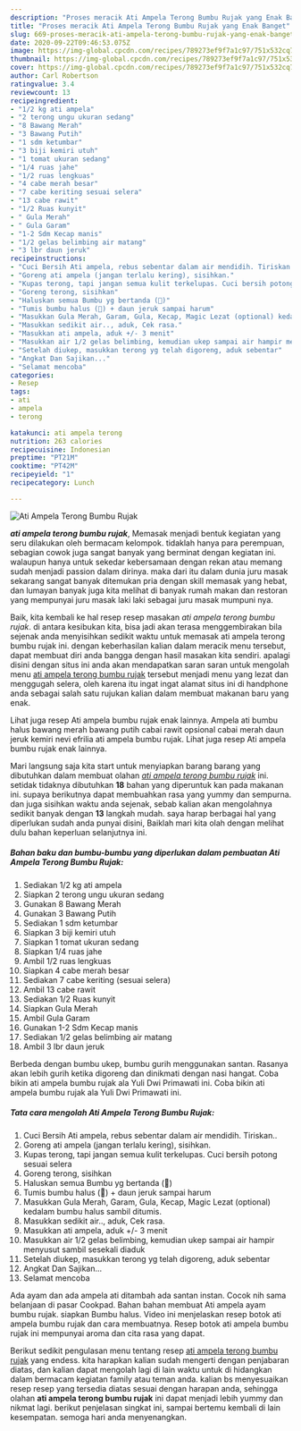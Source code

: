 ```yaml
---
description: "Proses meracik Ati Ampela Terong Bumbu Rujak yang Enak Banget"
title: "Proses meracik Ati Ampela Terong Bumbu Rujak yang Enak Banget"
slug: 669-proses-meracik-ati-ampela-terong-bumbu-rujak-yang-enak-banget
date: 2020-09-22T09:46:53.075Z
image: https://img-global.cpcdn.com/recipes/789273ef9f7a1c97/751x532cq70/ati-ampela-terong-bumbu-rujak-foto-resep-utama.jpg
thumbnail: https://img-global.cpcdn.com/recipes/789273ef9f7a1c97/751x532cq70/ati-ampela-terong-bumbu-rujak-foto-resep-utama.jpg
cover: https://img-global.cpcdn.com/recipes/789273ef9f7a1c97/751x532cq70/ati-ampela-terong-bumbu-rujak-foto-resep-utama.jpg
author: Carl Robertson
ratingvalue: 3.4
reviewcount: 13
recipeingredient:
- "1/2 kg ati ampela"
- "2 terong ungu ukuran sedang"
- "8 Bawang Merah"
- "3 Bawang Putih"
- "1 sdm ketumbar"
- "3 biji kemiri utuh"
- "1 tomat ukuran sedang"
- "1/4 ruas jahe"
- "1/2 ruas lengkuas"
- "4 cabe merah besar"
- "7 cabe keriting sesuai selera"
- "13 cabe rawit"
- "1/2 Ruas kunyit"
- " Gula Merah"
- " Gula Garam"
- "1-2 Sdm Kecap manis"
- "1/2 gelas belimbing air matang"
- "3 lbr daun jeruk"
recipeinstructions:
- "Cuci Bersih Ati ampela, rebus sebentar dalam air mendidih. Tiriskan.."
- "Goreng ati ampela (jangan terlalu kering), sisihkan."
- "Kupas terong, tapi jangan semua kulit terkelupas. Cuci bersih potong sesuai selera"
- "Goreng terong, sisihkan"
- "Haluskan semua Bumbu yg bertanda (🍄)"
- "Tumis bumbu halus (🍄) + daun jeruk sampai harum"
- "Masukkan Gula Merah, Garam, Gula, Kecap, Magic Lezat (optional) kedalam bumbu halus sambil ditumis."
- "Masukkan sedikit air.., aduk, Cek rasa."
- "Masukkan ati ampela, aduk +/- 3 menit"
- "Masukkan air 1/2 gelas belimbing, kemudian ukep sampai air hampir menyusut sambil sesekali diaduk"
- "Setelah diukep, masukkan terong yg telah digoreng, aduk sebentar"
- "Angkat Dan Sajikan..."
- "Selamat mencoba"
categories:
- Resep
tags:
- ati
- ampela
- terong

katakunci: ati ampela terong 
nutrition: 263 calories
recipecuisine: Indonesian
preptime: "PT21M"
cooktime: "PT42M"
recipeyield: "1"
recipecategory: Lunch

---
```



![Ati Ampela Terong Bumbu Rujak](https://img-global.cpcdn.com/recipes/789273ef9f7a1c97/751x532cq70/ati-ampela-terong-bumbu-rujak-foto-resep-utama.jpg)

<b><i>ati ampela terong bumbu rujak</i></b>, Memasak menjadi bentuk kegiatan yang seru dilakukan oleh bermacam kelompok. tidaklah hanya para perempuan, sebagian cowok juga sangat banyak yang berminat dengan kegiatan ini. walaupun hanya untuk sekedar kebersamaan dengan rekan atau memang sudah menjadi passion dalam dirinya. maka dari itu dalam dunia juru masak sekarang sangat banyak ditemukan pria dengan skill memasak yang hebat, dan lumayan banyak juga kita melihat di banyak rumah makan dan restoran yang mempunyai juru masak laki laki sebagai juru masak mumpuni nya.

Baik, kita kembali ke hal resep resep masakan <i>ati ampela terong bumbu rujak</i>. di antara kesibukan kita, bisa jadi akan terasa menggembirakan bila sejenak anda menyisihkan sedikit waktu untuk memasak ati ampela terong bumbu rujak ini. dengan keberhasilan kalian dalam meracik menu tersebut, dapat membuat diri anda bangga dengan hasil masakan kita sendiri. apalagi disini dengan situs ini anda akan mendapatkan saran saran untuk mengolah menu <u>ati ampela terong bumbu rujak</u> tersebut menjadi menu yang lezat dan menggugah selera, oleh karena itu ingat ingat alamat situs ini di handphone anda sebagai salah satu rujukan kalian dalam membuat makanan baru yang enak.

Lihat juga resep Ati ampela bumbu rujak enak lainnya. Ampela ati bumbu halus bawang merah bawang putih cabai rawit opsional cabai merah daun jeruk kemiri nevi efrilia ati ampela bumbu rujak. Lihat juga resep Ati ampela bumbu rujak enak lainnya.


Mari langsung saja kita start untuk menyiapkan barang barang yang dibutuhkan dalam membuat olahan <u><i>ati ampela terong bumbu rujak</i></u> ini. setidak tidaknya dibutuhkan <b>18</b> bahan yang diperuntuk kan pada makanan ini. supaya berikutnya dapat membuahkan rasa yang yummy dan sempurna. dan juga sisihkan waktu anda sejenak, sebab kalian akan mengolahnya sedikit banyak dengan <b>13</b> langkah mudah. saya harap berbagai hal yang diperlukan sudah anda punyai disini, Baiklah mari kita olah dengan melihat dulu bahan keperluan selanjutnya ini.

<!--inarticleads1-->

##### Bahan baku dan bumbu-bumbu yang diperlukan dalam pembuatan Ati Ampela Terong Bumbu Rujak:

1. Sediakan 1/2 kg ati ampela
1. Siapkan 2 terong ungu ukuran sedang
1. Gunakan 8 Bawang Merah
1. Gunakan 3 Bawang Putih
1. Sediakan 1 sdm ketumbar
1. Siapkan 3 biji kemiri utuh
1. Siapkan 1 tomat ukuran sedang
1. Siapkan 1/4 ruas jahe
1. Ambil 1/2 ruas lengkuas
1. Siapkan 4 cabe merah besar
1. Sediakan 7 cabe keriting (sesuai selera)
1. Ambil 13 cabe rawit
1. Sediakan 1/2 Ruas kunyit
1. Siapkan  Gula Merah
1. Ambil  Gula Garam
1. Gunakan 1-2 Sdm Kecap manis
1. Sediakan 1/2 gelas belimbing air matang
1. Ambil 3 lbr daun jeruk


Berbeda dengan bumbu ukep, bumbu gurih menggunakan santan. Rasanya akan lebih gurih ketika digoreng dan dinikmati dengan nasi hangat. Coba bikin ati ampela bumbu rujak ala Yuli Dwi Primawati ini. Coba bikin ati ampela bumbu rujak ala Yuli Dwi Primawati ini. 

<!--inarticleads2-->

##### Tata cara mengolah Ati Ampela Terong Bumbu Rujak:

1. Cuci Bersih Ati ampela, rebus sebentar dalam air mendidih. Tiriskan..
1. Goreng ati ampela (jangan terlalu kering), sisihkan.
1. Kupas terong, tapi jangan semua kulit terkelupas. Cuci bersih potong sesuai selera
1. Goreng terong, sisihkan
1. Haluskan semua Bumbu yg bertanda (🍄)
1. Tumis bumbu halus (🍄) + daun jeruk sampai harum
1. Masukkan Gula Merah, Garam, Gula, Kecap, Magic Lezat (optional) kedalam bumbu halus sambil ditumis.
1. Masukkan sedikit air.., aduk, Cek rasa.
1. Masukkan ati ampela, aduk +/- 3 menit
1. Masukkan air 1/2 gelas belimbing, kemudian ukep sampai air hampir menyusut sambil sesekali diaduk
1. Setelah diukep, masukkan terong yg telah digoreng, aduk sebentar
1. Angkat Dan Sajikan...
1. Selamat mencoba


Ada ayam dan ada ampela ati ditambah ada santan instan. Cocok nih sama belanjaan di pasar Cookpad. Bahan bahan membuat Ati ampela ayam bumbu rujak. siapkan Bumbu halus. Video ini menjelaskan resep botok ati ampela bumbu rujak dan cara membuatnya. Resep botok ati ampela bumbu rujak ini mempunyai aroma dan cita rasa yang dapat. 

Berikut sedikit pengulasan menu tentang resep <u>ati ampela terong bumbu rujak</u> yang endess. kita harapkan kalian sudah mengerti dengan penjabaran diatas, dan kalian dapat mengolah lagi di lain waktu untuk di hidangkan dalam bermacam kegiatan family atau teman anda. kalian bs menyesuaikan resep resep yang tersedia diatas sesuai dengan harapan anda, sehingga olahan <b>ati ampela terong bumbu rujak</b> ini dapat menjadi lebih yummy dan nikmat lagi. berikut penjelasan singkat ini, sampai bertemu kembali di lain kesempatan. semoga hari anda menyenangkan.
